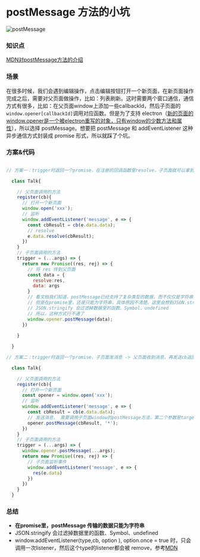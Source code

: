 # postMessage 方法的小坑
![postMessage](https://upload-images.jianshu.io/upload_images/3504920-ef611f6ef12a24d5.png?imageMogr2/auto-orient/strip%7CimageView2/2/w/1240)

### 知识点
[MDN对postMessage方法的介绍](https://developer.mozilla.org/zh-CN/docs/Web/API/Window/postMessage)

### 场景

在很多时候，我们会遇到编辑操作，点击编辑按钮打开一个新页面，在新页面操作完成之后，需要对父页面做操作，比如：列表刷新。这时需要两个窗口通信，通信方式有很多，比如：在父页面window上添加一些callbackId，然后子页面的`window.opener[callbackId]`调用对应函数。但是为了支持 electron（[新的页面的window.opener是一个被electron重写的对象，只有window的少数方法和属性](https://electronjs.org/docs/api/browser-window-proxy)），所以选择 postMessage。想要把 postMessage 和 addEventListener 这种异步通信方式封装成 promise 形式，所以就踩了个坑。

### 方案&代码

```js

// 方案一：trigger时返回一个promise，在注册的回调函数里resolve，子页面就可以拿到cb的返回值。

  class Talk{

    // 父页面调用的方法 
    register(cb){
      // 打开一个新页面
      window.open('xxx');
      // 监听
      window.addEventListener('message', e => {
        const cbResult = cb(e.data.data);
        // resolve
        e.data.resolve(cbResult);
      })
    }
    // 子页面调用的方法
    trigger = (...args) => {
      return new Promise((res, rej) => {
        // 将 res 传到父页面
        const data = {
          resolve:res,
          data: args
        }
        // 看文档我们知道，postMessage已经支持了复杂类型的数据，而不仅仅是字符串
        // 但是在promise里，还是只能为字符串，具体原因不清楚，这里会想到JSON.stringify
        // JSON.stringify 会过滤掉数据里的函数、Symbol、undefined
        // 所以，这种方式行不通了
        window.opener.postMessage(data);
      })
      
    }

  }

// 方案二：trigger时返回一个promise，子页面发消息 -> 父页面收到消息，再发送cb返回值 -> 子页面收到消息，执行resovle

  class Talk{

    // 父页面调用的方法
    register(cb){
      // 打开一个新页面
      const opener = window.open('xxx');
      // 监听
      window.addEventListener('message', e => {
        const cbResult = cb(e.data.data);
        // 发送消息， 需要调用子页面window的postMessage方法，第二个参数是targetOrigin，* 为不限制
        opener.postMessage(cbResult, '*');
      })
    }
    // 子页面调用的方法
    trigger = (...args) => {
      window.opener.postMessage(...args);
      return new Promise((res, rej) => {
        // 子页面监听事件
        window.addEventListener('message', e => {
          res(e.data)
        })
      })
    }
  }
```

### 总结

- **在promise里，postMessage 传输的数据只能为字符串**
- JSON.stringify 会过滤掉数据里的函数、Symbol、undefined
- window.addEventListener(type,cb, option ), option.once = true 时，只会调用一次listener，然后这个type的listener都会被 remove，参考[MDN](https://developer.mozilla.org/zh-CN/docs/Web/API/EventTarget/addEventListener)
